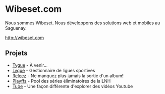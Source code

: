 # Wibeset.com

Nous sommes Wibeset. Nous développons des solutions web et mobiles au Saguenay.

http://wibeset.com

## Projets

* [Tygue](http://tygue.com) - À venir...
* [Lygue](http://lygue.com) - Gestionnaire de ligues sportives
* [Releez](http://releezapp.com) - Ne manquez plus jamais la sortie d'un album!
* [Playffs](http://playffs.com) - Pool des séries éliminatoires de la LNH
* [Tube](http://wibeset.com/tube/index.html) - Une façon différente d'explorer des vidéos Youtube